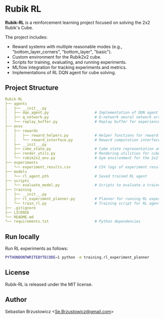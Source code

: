 # Rubik RL
**Rubik-RL** is a reinforcement learning project focused on solving the 2x2 Rubik's Cube.  

The project includes:
- Reward systems with multiple reasonable modes (e.g., "bottom_layer_corners", "bottom_layer", "basic").  
- Custom environment for the Rubik2x2 cube.  
- Scripts for training, evaluating, and running experiments.
- MLflow integration for tracking experiments and metrics.  
- Implementations of RL DQN agent for cube solving.  

## Project Structure

```yaml
Rubik-RL
├── agents
│   ├── __init__.py
│   ├── dqn_agent.py                     # Implementation of DQN agent and training loop
│   ├── q_network.py                     # Q-network neural network architecture
│   └── replay_buffer.py                 # Replay buffer for experience replay
├── envs
│   ├── rewards
│   │   ├── reward_helpers.py            # Helper functions for reward calculations
│   │   └── reward_interface.py          # Reward computation interface
│   ├── __init__.py
│   ├── cube_state.py                    # Cube state representation and utilities
│   ├── render_utils.py                  # Rendering utilities for cube visualization
│   └── rubik2x2_env.py                  # Gym environment for the 2x2 Rubik's Cube
├── experiments
│   └── experiment_results.csv           # CSV logs of experiment results
├── models
│   └── rl_agent.pth                     # Saved trained RL agent
├── scripts
│   └── evaluate_model.py                # Scripts to evaluate a trained agent
├── training
│   ├── __init__.py
│   ├── rl_experiment_planner.py         # Planner for running RL experiments
│   └── train_rl.py                      # Training script for RL agent
├── .gitignore
├── LICENSE
└── README.md
└── requirements.txt                     # Python dependencies
```

## Run locally
Run RL experiments as follows:
```bash
PYTHONDONTWRITEBYTECODE=1 python -m training.rl_experiment_planner
```

## License

Rubik-RL is released under the MIT license.

## Author

Sebastian Brzustowicz &lt;Se.Brzustowicz@gmail.com&gt;